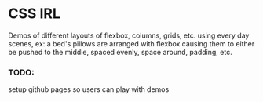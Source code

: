 # CSS IRL

Demos of different layouts of flexbox, columns, grids, etc. using every day scenes, ex: a bed's pillows are arranged with flexbox causing them to either be pushed to the middle, spaced evenly, space around, padding, etc.


### TODO:

setup github pages so users can play with demos 